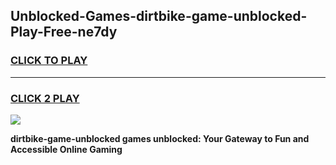 
## Unblocked-Games-dirtbike-game-unblocked-Play-Free-ne7dy
<h3>
<a href="https://premium76.site?title=dirtbike-game-unblocked&ref=10A">CLICK TO PLAY</a></h3>
<hr>

<h3>
<a href="https://premium76.site?title=dirtbike-game-unblocked&ref=10A">CLICK 2 PLAY</a>
  
</h3>

<a href="https://premium76.site?title=dirtbike-game-unblocked&ref=10A"><img src="https://clearcache.store/games.png"></a>


**dirtbike-game-unblocked games unblocked: Your Gateway to Fun and Accessible Online Gaming**

